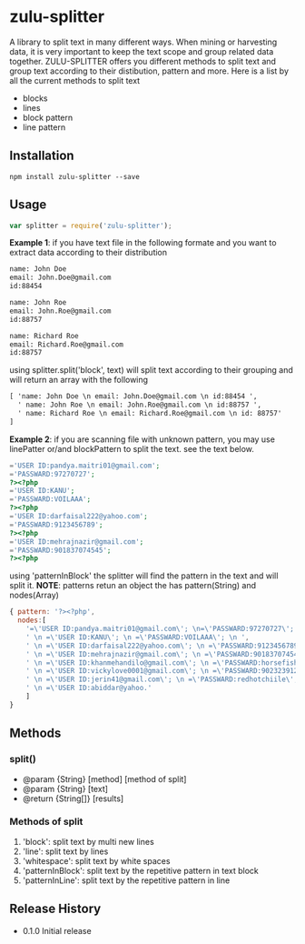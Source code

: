 zulu-splitter
=========

A library to split text in many different ways. When mining or harvesting data, it is very important to keep the text scope and group related data together. ZULU-SPLITTER offers you different methods to split text and group text according to their distibution, pattern and more. Here is a list by all the current methods to split text 

* blocks
* lines
* block pattern
* line pattern

## Installation

    npm install zulu-splitter --save

## Usage
```javascript
var splitter = require('zulu-splitter');
```
**Example 1**: if you have text file in the following formate and you want to extract data according to their distribution

```txt
name: John Doe
email: John.Doe@gmail.com
id:88454

name: John Roe
email: John.Roe@gmail.com
id:88757

name: Richard Roe
email: Richard.Roe@gmail.com
id:88757
```
using splitter.split('block', text) will split text according to their grouping and will return an array with the following 

```txt
[ 'name: John Doe \n email: John.Doe@gmail.com \n id:88454 ',
  ' name: John Roe \n email: John.Roe@gmail.com \n id:88757 ',
  ' name: Richard Roe \n email: Richard.Roe@gmail.com \n id: 88757' 
]
```

**Example 2**: if you are scanning file with unknown pattern, you may use linePatter or/and blockPattern to split the text. see the text below. 

```php
='USER ID:pandya.maitri01@gmail.com';
='PASSWARD:97270727';
?><?php
='USER ID:KANU';
='PASSWARD:VOILAAA';
?><?php
='USER ID:darfaisal222@yahoo.com';
='PASSWARD:9123456789';
?><?php
='USER ID:mehrajnazir@gmail.com';
='PASSWARD:901837074545';
?><?php
```
using 'patternInBlock' the splitter will find the pattern in the text and will split it. 
**NOTE**: patterns retun an object the has pattern(String) and nodes(Array)

```javascript
{ pattern: '?><?php',
  nodes:[ 
    '=\'USER ID:pandya.maitri01@gmail.com\'; \n=\'PASSWARD:97270727\'; \n ',
    ' \n =\'USER ID:KANU\'; \n =\'PASSWARD:VOILAAA\'; \n ',
    ' \n =\'USER ID:darfaisal222@yahoo.com\'; \n =\'PASSWARD:9123456789\'; \n ',
    ' \n =\'USER ID:mehrajnazir@gmail.com\'; \n =\'PASSWARD:901837074545\'; \n ',
    ' \n =\'USER ID:khanmehandilo@gmail.com\'; \n =\'PASSWARD:horsefish\'; \n ',
    ' \n =\'USER ID:vickylove0001@gmail.com\'; \n =\'PASSWARD:9023239124\'; \n  ',
    ' \n =\'USER ID:jerin41@gmail.com\'; \n =\'PASSWARD:redhotchiile\'; \n ',
    ' \n =\'USER ID:abiddar@yahoo.' 
    ] 
}
```
## Methods

### split() 
 * @param  {String} [method] [method of split]
 * @param  {String} [text]
 * @return {String[]} [results]

  ### Methods of split

1. 'block': split text by multi new lines
2. 'line': split text by lines
3. 'whitespace': split text by white spaces
4. 'patternInBlock': split text by the repetitive pattern in text block
5. 'patternInLine': split text by the repetitive pattern in line

## Release History

* 0.1.0 Initial release